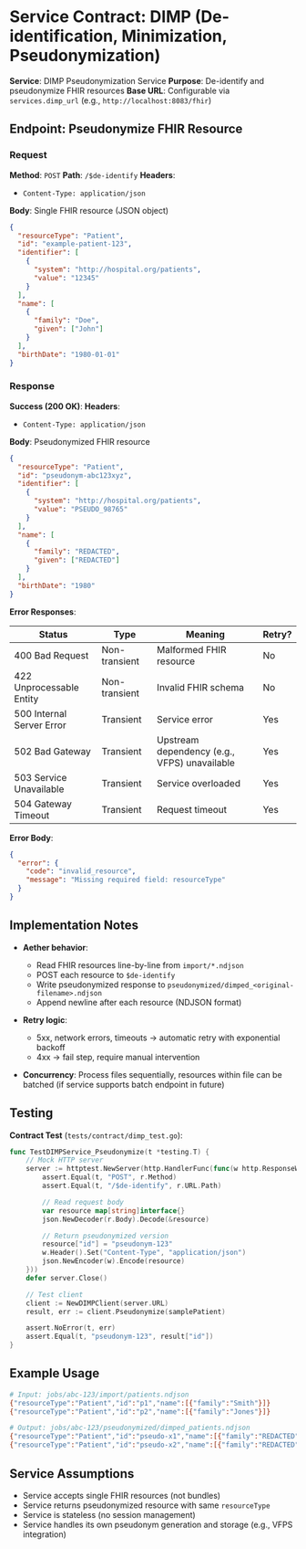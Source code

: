 # Service Contract: DIMP (De-identification, Minimization, Pseudonymization)

**Service**: DIMP Pseudonymization Service
**Purpose**: De-identify and pseudonymize FHIR resources
**Base URL**: Configurable via `services.dimp_url` (e.g., `http://localhost:8083/fhir`)

## Endpoint: Pseudonymize FHIR Resource

### Request

**Method**: `POST`
**Path**: `/$de-identify`
**Headers**:
- `Content-Type: application/json`

**Body**: Single FHIR resource (JSON object)

```json
{
  "resourceType": "Patient",
  "id": "example-patient-123",
  "identifier": [
    {
      "system": "http://hospital.org/patients",
      "value": "12345"
    }
  ],
  "name": [
    {
      "family": "Doe",
      "given": ["John"]
    }
  ],
  "birthDate": "1980-01-01"
}
```

### Response

**Success (200 OK)**:
**Headers**:
- `Content-Type: application/json`

**Body**: Pseudonymized FHIR resource

```json
{
  "resourceType": "Patient",
  "id": "pseudonym-abc123xyz",
  "identifier": [
    {
      "system": "http://hospital.org/patients",
      "value": "PSEUDO_98765"
    }
  ],
  "name": [
    {
      "family": "REDACTED",
      "given": ["REDACTED"]
    }
  ],
  "birthDate": "1980"
}
```

**Error Responses**:

| Status | Type | Meaning | Retry? |
|--------|------|---------|--------|
| 400 Bad Request | Non-transient | Malformed FHIR resource | No |
| 422 Unprocessable Entity | Non-transient | Invalid FHIR schema | No |
| 500 Internal Server Error | Transient | Service error | Yes |
| 502 Bad Gateway | Transient | Upstream dependency (e.g., VFPS) unavailable | Yes |
| 503 Service Unavailable | Transient | Service overloaded | Yes |
| 504 Gateway Timeout | Transient | Request timeout | Yes |

**Error Body**:
```json
{
  "error": {
    "code": "invalid_resource",
    "message": "Missing required field: resourceType"
  }
}
```

## Implementation Notes

- **Aether behavior**:
  - Read FHIR resources line-by-line from `import/*.ndjson`
  - POST each resource to `$de-identify`
  - Write pseudonymized response to `pseudonymized/dimped_<original-filename>.ndjson`
  - Append newline after each resource (NDJSON format)

- **Retry logic**:
  - 5xx, network errors, timeouts → automatic retry with exponential backoff
  - 4xx → fail step, require manual intervention

- **Concurrency**: Process files sequentially, resources within file can be batched (if service supports batch endpoint in future)

## Testing

**Contract Test** (`tests/contract/dimp_test.go`):
```go
func TestDIMPService_Pseudonymize(t *testing.T) {
	// Mock HTTP server
	server := httptest.NewServer(http.HandlerFunc(func(w http.ResponseWriter, r *http.Request) {
		assert.Equal(t, "POST", r.Method)
		assert.Equal(t, "/$de-identify", r.URL.Path)

		// Read request body
		var resource map[string]interface{}
		json.NewDecoder(r.Body).Decode(&resource)

		// Return pseudonymized version
		resource["id"] = "pseudonym-123"
		w.Header().Set("Content-Type", "application/json")
		json.NewEncoder(w).Encode(resource)
	}))
	defer server.Close()

	// Test client
	client := NewDIMPClient(server.URL)
	result, err := client.Pseudonymize(samplePatient)

	assert.NoError(t, err)
	assert.Equal(t, "pseudonym-123", result["id"])
}
```

## Example Usage

```bash
# Input: jobs/abc-123/import/patients.ndjson
{"resourceType":"Patient","id":"p1","name":[{"family":"Smith"}]}
{"resourceType":"Patient","id":"p2","name":[{"family":"Jones"}]}

# Output: jobs/abc-123/pseudonymized/dimped_patients.ndjson
{"resourceType":"Patient","id":"pseudo-x1","name":[{"family":"REDACTED"}]}
{"resourceType":"Patient","id":"pseudo-x2","name":[{"family":"REDACTED"}]}
```

## Service Assumptions

- Service accepts single FHIR resources (not bundles)
- Service returns pseudonymized resource with same `resourceType`
- Service is stateless (no session management)
- Service handles its own pseudonym generation and storage (e.g., VFPS integration)
